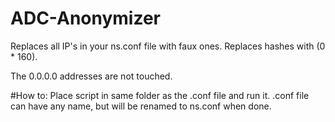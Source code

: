 # ADC-Anonymizer
Replaces all IP's in your ns.conf file with faux ones.
Replaces hashes with (0 * 160). 

The 0.0.0.0 addresses are not touched.

#How to:
Place script in same folder as the .conf file and run it.
.conf file can have any name, but will be renamed to ns.conf when done. 

